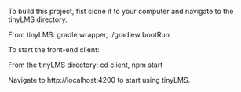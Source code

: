 To build this project, fist clone it to your computer and navigate to the tinyLMS directory.

From tinyLMS:
gradle wrapper,
./gradlew bootRun


To start the front-end client:

From the tinyLMS directory:
cd client,
npm start 


Navigate to http://localhost:4200 to start using tinyLMS.
